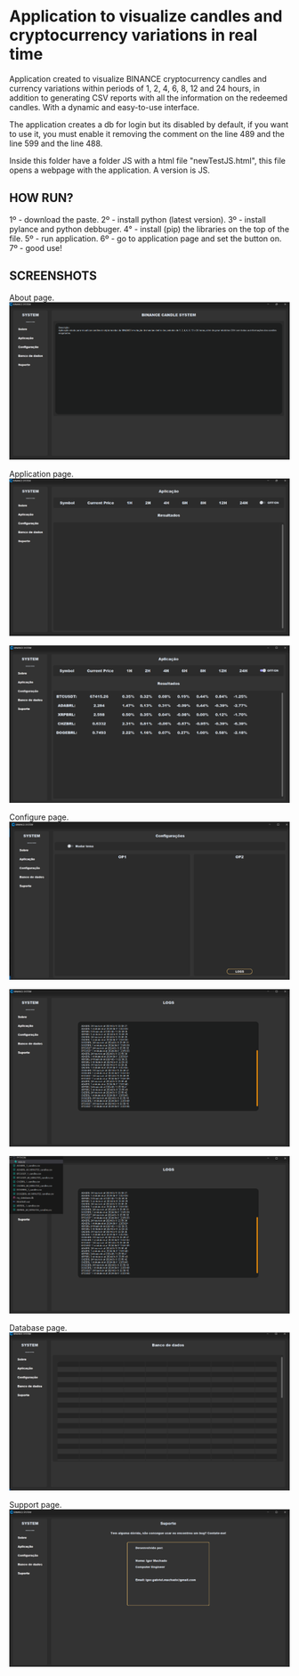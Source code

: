 # Application to visualize candles and cryptocurrency variations in real time
Application created to visualize BINANCE cryptocurrency candles and currency variations within periods of 1, 2, 4, 6, 8, 12 and 24 hours, in addition to generating CSV reports with all the information on the redeemed candles. 
With a dynamic and easy-to-use interface.

The application creates a db for login but its disabled by default, if you want to use it, you must enable it removing the comment on the line 489 and the line 599 and the line 488.

Inside this folder have a folder JS with a html file "newTestJS.html", this file opens a webpage with the application. A version is JS.

## HOW RUN?
1º - download the paste.
2º - install python (latest version).
3º - install pylance and python debbuger.
4° - install (pip) the libraries on the top of the file.
5º - run application.
6º - go to application page and set the button on.
7º - good use!

## SCREENSHOTS
About page.
![img1](./docs/sobre.png "About.")

Application page.
![img2](./docs/aplicação.png "Application.")

![img3](./docs/appOn.png "Application.")

Configure page.
![img4](./docs/config.png "Configure.")

![img5](./docs/logs.png "Logs.")

![img6](./docs/logsCSV.png "Logs.")

Database page.
![img7](./docs/db.png "Database.")

Support page.
![img7](./docs/sup.png "Support.")

